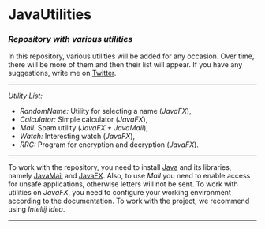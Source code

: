 # JavaUtilities
### _Repository with various utilities_

In this repository, various utilities will be added for any occasion.
Over time, there will be more of them and then their list will appear.
If you have any suggestions, write me on [Twitter](https://twitter.com/merive_).

____

_Utility List:_
* _RandomName:_ Utility for selecting a name (_JavaFX_),
* _Calculator:_ Simple calculator (_JavaFX_),
* _Mail:_ Spam utility (_JavaFX + JavaMail_),
* _Watch:_ Interesting watch (_JavaFX_),
* _RRC:_ Program for encryption and decryption (_JavaFX_).

____
To work with the repository, you need to install [Java](https://www.oracle.com/java/technologies/javase-downloads.html) and its libraries,
 namely [JavaMail](https://github.com/javaee/javamail/releases) and [JavaFX](https://gluonhq.com/products/javafx/).
 Also, to use _Mail_ you need to enable access for unsafe applications, otherwise letters will not be sent.
 To work with utilities on _JavaFX_, you need to configure your working environment according to the documentation.
 To work with the project, we recommend using _Intellij Idea_.
____
